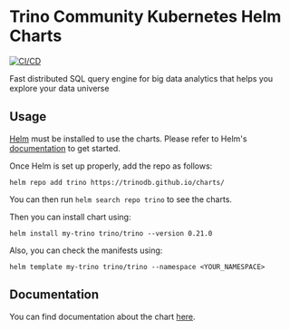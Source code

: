 
Trino Community Kubernetes Helm Charts
===========
[![CI/CD](https://github.com/trinodb/charts/actions/workflows/ci-cd.yaml/badge.svg?branch=main)](https://github.com/trinodb/charts/actions/workflows/ci-cd.yaml)

Fast distributed SQL query engine for big data analytics that helps you explore your data universe


## Usage

[Helm](https://helm.sh) must be installed to use the charts.
Please refer to Helm's [documentation](https://helm.sh/docs/) to get started.

Once Helm is set up properly, add the repo as follows:

```console
helm repo add trino https://trinodb.github.io/charts/
```

You can then run `helm search repo trino` to see the charts.

Then you can install chart using:

```console
helm install my-trino trino/trino --version 0.21.0
```

Also, you can check the manifests using: 

```console
helm template my-trino trino/trino --namespace <YOUR_NAMESPACE>
```

## Documentation

You can find documentation about the chart [here](./charts/trino/README.md).
